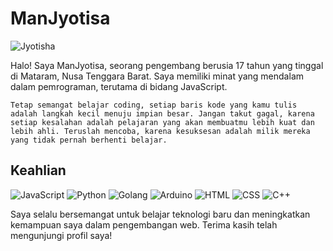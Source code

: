 # ManJyotisa

![Jyotisha](https://telegra.ph/file/4baf5dea0192f3739898a.jpg)

Halo! Saya ManJyotisa, seorang pengembang berusia 17 tahun yang tinggal di Mataram, Nusa Tenggara Barat. Saya memiliki minat yang mendalam dalam pemrograman, terutama di bidang JavaScript.

`Tetap semangat belajar coding, setiap baris kode yang kamu tulis adalah langkah kecil menuju impian besar. Jangan takut gagal, karena setiap kesalahan adalah pelajaran yang akan membuatmu lebih kuat dan lebih ahli. Teruslah mencoba, karena kesuksesan adalah milik mereka yang tidak pernah berhenti belajar.`
## Keahlian

![JavaScript](https://img.shields.io/badge/JavaScript-40%25-yellow?style=for-the-badge&logo=javascript)
![Python](https://img.shields.io/badge/Python-10%25-blue?style=for-the-badge&logo=python)
![Golang](https://img.shields.io/badge/Go-5%25-lightblue?style=for-the-badge&logo=go)
![Arduino](https://img.shields.io/badge/Arduino-5%25-blue?style=for-the-badge&logo=arduino)
![HTML](https://img.shields.io/badge/HTML-20%25-orange?style=for-the-badge&logo=html5)
![CSS](https://img.shields.io/badge/CSS-10%25-blue?style=for-the-badge&logo=css3)
![C++](https://img.shields.io/badge/C++-5%25-blue?style=for-the-badge&logo=c%2B%2B)

Saya selalu bersemangat untuk belajar teknologi baru dan meningkatkan kemampuan saya dalam pengembangan web. Terima kasih telah mengunjungi profil saya!
